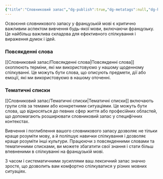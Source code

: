 ```yaml
---
{"title":"Словниковий запас","dg-publish":true,"dg-metatags":null,"dg-home":null,"permalink":"/slovnikovij-zapas/slovnikovij-zapas/","dgPassFrontmatter":true,"noteIcon":""}
---
```


Освоєння словникового запасу у французькій мові є критично важливим аспектом вивчення будь-якої мови, включаючи французьку. Це найбільш важлива складова для ефективного спілкування і вираження думок і ідей.

### Повсякденні слова

[[Словниковий запас/Повсякденні слова\|Повсякденні слова]] охоплюють терміни, які ми використовуємо у нашому щоденному спілкуванні. Це можуть бути слова, що описують предмети, дії або емоції, які ми використовуємо в нашому оточенні.

### Тематичні списки

[[Словниковий запас/Тематичні списки\|Тематичні списки]] включають групи слів за темами або конкретними ситуаціями. Це можуть бути слова, що відносяться до певних сфер життя або професійних областей, що допомагають розширювати словниковий запас у специфічних контекстах.

Вивчення і поглиблення вашого словникового запасу дозволяє не тільки краще розуміти мову, а й поліпшує навички спілкування і дозволяє краще розуміти інші культури. Працюючи з повсякденними словами та тематичними списками, ви можете збагатити свої знання і стати більш впевненими в спілкуванні на французькій мові.

З часом і систематичними зусиллями ваш лексичний запас значно зросте, що дозволить вам комфортно спілкуватися у різних мовних ситуаціях.